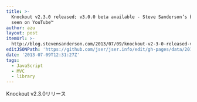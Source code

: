 ```yaml
---
title: >-
  Knockout v2.3.0 released; v3.0.0 beta available - Steve Sanderson’s blog - As
  seen on YouTube™
author: azu
layout: post
itemUrl: >-
  http://blog.stevensanderson.com/2013/07/09/knockout-v2-3-0-released-v3-0-0-beta-available/
editJSONPath: 'https://github.com/jser/jser.info/edit/gh-pages/data/2013/07/index.json'
date: '2013-07-09T12:31:27Z'
tags:
  - JavaScript
  - MVC
  - library
---
```

Knockout v2.3.0リリース
